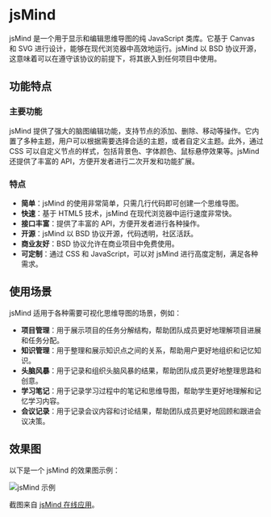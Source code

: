 # jsMind

jsMind 是一个用于显示和编辑思维导图的纯 JavaScript 类库。它基于 Canvas 和 SVG 进行设计，能够在现代浏览器中高效地运行。jsMind 以 BSD 协议开源，这意味着可以在遵守该协议的前提下，将其嵌入到任何项目中使用。

## 功能特点

### 主要功能
jsMind 提供了强大的脑图编辑功能，支持节点的添加、删除、移动等操作。它内置了多种主题，用户可以根据需要选择合适的主题，或者自定义主题。此外，通过 CSS 可以自定义节点的样式，包括背景色、字体颜色、鼠标悬停效果等。jsMind 还提供了丰富的 API，方便开发者进行二次开发和功能扩展。

### 特点
- **简单**：jsMind 的使用非常简单，只需几行代码即可创建一个思维导图。
- **快速**：基于 HTML5 技术，jsMind 在现代浏览器中运行速度非常快。
- **接口丰富**：提供了丰富的 API，方便开发者进行各种操作。
- **开源**：jsMind 以 BSD 协议开源，代码透明，社区活跃。
- **商业友好**：BSD 协议允许在商业项目中免费使用。
- **可定制**：通过 CSS 和 JavaScript，可以对 jsMind 进行高度定制，满足各种需求。

## 使用场景

jsMind 适用于各种需要可视化思维导图的场景，例如：
- **项目管理**：用于展示项目的任务分解结构，帮助团队成员更好地理解项目进展和任务分配。
- **知识管理**：用于整理和展示知识点之间的关系，帮助用户更好地组织和记忆知识。
- **头脑风暴**：用于记录和组织头脑风暴的结果，帮助团队成员更好地整理思路和创意。
- **学习笔记**：用于记录学习过程中的笔记和思维导图，帮助学生更好地理解和记忆学习内容。
- **会议记录**：用于记录会议内容和讨论结果，帮助团队成员更好地回顾和跟进会议决策。

## 效果图

以下是一个 jsMind 的效果图示例：

![jsMind 示例](https://hizzgdev.github.io/jsmind/screenshots/jsmind.png)

截图来自 [jsMind 在线应用](https://jsmind.online)。

